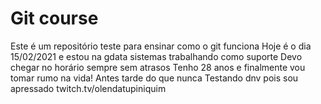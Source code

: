 # Git course
Este é um repositório teste para ensinar como o git funciona
Hoje é o dia 15/02/2021 e estou na gdata sistemas trabalhando como suporte
Devo chegar no horário sempre sem atrasos
Tenho 28 anos e finalmente vou tomar rumo na vida! Antes tarde do que nunca
Testando dnv pois sou apressado
twitch.tv/olendatupiniquim
